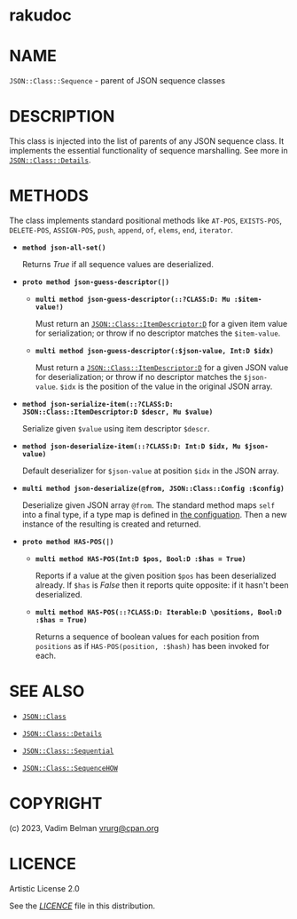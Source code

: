 # rakudoc

# NAME

`JSON::Class::Sequence` - parent of JSON sequence classes

# DESCRIPTION

This class is injected into the list of parents of any JSON sequence class. It implements the essential functionality of sequence marshalling. See more in [`JSON::Class::Details`](Details.md).

# METHODS

The class implements standard positional methods like `AT-POS`, `EXISTS-POS`, `DELETE-POS`, `ASSIGN-POS`, `push`, `append`, `of`, `elems`, `end`, `iterator`.

  - **`method json-all-set()`**
    
    Returns *True* if all sequence values are deserialized.

  - **`proto method json-guess-descriptor(|)`**
    
      - **`multi method json-guess-descriptor(::?CLASS:D: Mu :$item-value!)`**
        
        Must return an [`JSON::Class::ItemDescriptor:D`](ItemDescriptor.md) for a given item value for serialization; or throw if no descriptor matches the `$item-value`.
    
      - **`multi method json-guess-descriptor(:$json-value, Int:D $idx)`**
        
        Must return a [`JSON::Class::ItemDescriptor:D`](ItemDescriptor.md) for a given JSON value for deserialization; or throw if no descriptor matches the `$json-value`. `$idx` is the position of the value in the original JSON array.

  - **`method json-serialize-item(::?CLASS:D: JSON::Class::ItemDescriptor:D $descr, Mu $value)`**
    
    Serialize given `$value` using item descriptor `$descr`.

  - **`method json-deserialize-item(::?CLASS:D: Int:D $idx, Mu $json-value)`**
    
    Default deserializer for `$json-value` at position `$idx` in the JSON array.

  - **`multi method json-deserialize(@from, JSON::Class::Config :$config)`**
    
    Deserialize given JSON array `@from`. The standard method maps `self` into a final type, if a type map is defined in [the configuation](Config.md). Then a new instance of the resulting is created and returned.

  - **`proto method HAS-POS(|)`**
    
      - **`multi method HAS-POS(Int:D $pos, Bool:D :$has = True)`**
        
        Reports if a value at the given position `$pos` has been deserialized already. If `$has` is *False* then it reports quite opposite: if it hasn't been deserialized.
    
      - **`multi method HAS-POS(::?CLASS:D: Iterable:D \positions, Bool:D :$has = True)`**
        
        Returns a sequence of boolean values for each position from `positions` as if `HAS-POS(position, :$hash)` has been invoked for each.

# SEE ALSO

  - [`JSON::Class`](../Class.md)

  - [`JSON::Class::Details`](Details.md)

  - [`JSON::Class::Sequential`](Sequential.md)

  - [`JSON::Class::SequenceHOW`](SequenceHOW.md)

# COPYRIGHT

(c) 2023, Vadim Belman <vrurg@cpan.org>

# LICENCE

Artistic License 2.0

See the [*LICENCE*](../../../../LICENCE) file in this distribution.
